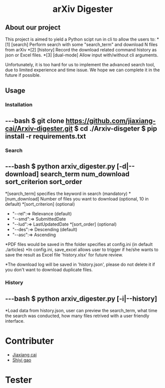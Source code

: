 <h1 align="center">arXiv Digester</h1>

## About our project

This project is aimed to yield a Python scipt run in cli to allow the users to:
*[1] [search] Perform search with some "search_term" and download N files from arXiv
*[2] [history] Record the download related command history as json or Excel files.
*[3] [dual-mode] Allow input with/without cli arguments.

Unfortunately, it is too hard for us to implement the advanced search tool, due to limited experience and time issue.
We hope we can complete it in the future if possible.
## Usage

### Installation
---bash
$ git clone https://github.com/jiaxiang-cai/Arxiv-digester.git
$ cd ./Arxiv-disgeter
$ pip install -r requirements.txt
---

### Search

---bash
$ python arxiv_digester.py [-d|--download] search_term num_download sort_criterion sort_order
---

*[search_term] specifies the keyword in search (mandatory)
*[num_download] Number of files you want to download (optional, 10 in default)
*[sort_criterion] (optional)
*    "--rel":=> Relevance (default)
*    "--smd":=> SubmittedDate
*    "--lud":=> LastUpdatedDate
*[sort_order] (optional)
*    "--des":=> Descending (default)
*    "--asc":=> Ascending

*PDF files would be saved in fthe folder specifies at config.ini (in default ./articles)
*In config.ini, save_excel allows user to trigger if he/she wants to save the result as Excel file 'history.xlsx' for future review.

*The download log will be saved in 'history.json', please do not delete it if you don't want to download duplicate files.

### History

---bash
$ python arxiv_digester.py [-i|--history]
---

*Load data from history.json, user can preview the search_term, what time the search was conducted, how many files retrived with a user friendly interface.


# Contributer
* [Jiaxiang cai](https://github.com/jiaxiang-cai)
* [Shiyi gao](https://github.com/shiyig233)

# Tester
